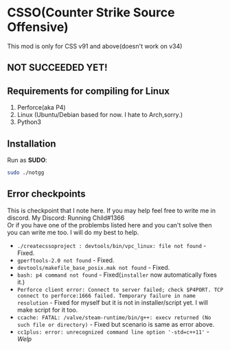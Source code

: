 # CSSO(Counter Strike Source Offensive)
This mod is only for CSS v91 and above(doesn't work on v34)  
## NOT SUCCEEDED YET!
## Requirements for compiling for Linux
1) Perforce(aka P4)
2) Linux (Ubuntu/Debian based for now. I hate to Arch,sorry.)
3) Python3
## Installation
Run as **SUDO**: 
```bash
sudo ./notgg
```



## Error checkpoints
This is checkpoint that I note here. If you may help feel free to write me in discord. My Discord: Running Child#1366  
Or if you have one of the problembs listed here and you can't solve then you can write me too. I will do my best to help.  
- `./createcssoproject : devtools/bin/vpc_linux: file not found` - Fixed.
- `gperftools-2.0 not found` - Fixed.
- `devtools/makefile_base_posix.mak not found` - Fixed.
- `bash: p4 command not found` - Fixed(`installer` now automatically fixes it.)
- `Perforce client error:
	Connect to server failed; check $P4PORT.
	TCP connect to perforce:1666 failed.
	Temporary failure in name resolution` - Fixed for myself but it is not in installer/script yet. I will make script for it too.
- `ccache: FATAL: /valve/steam-runtime/bin/g++: execv returned (No such file or directory)` - Fixed but scenario is same as error above.
- `cc1plus: error: unrecognized command line option '-std=c++11'` - *Welp*
